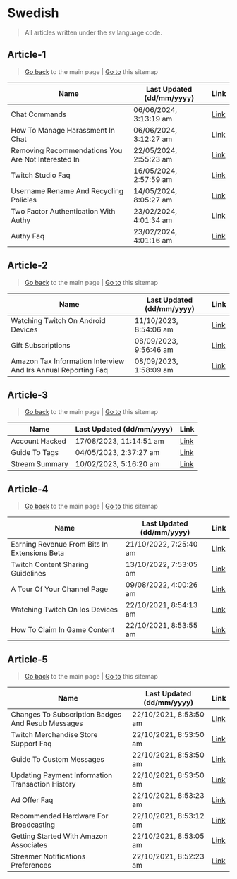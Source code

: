 # Swedish
> All articles written under the sv language code. 

## Article-1
> [Go back](../README.md) to the main page | [Go to](https://help.twitch.tv/s/sitemap-topicarticle-1.xml) this sitemap

| Name                                               | Last Updated (dd/mm/yyyy) | Link                                                                                                     |
|----------------------------------------------------|---------------------------|----------------------------------------------------------------------------------------------------------|
| Chat Commands                                      | 06/06/2024, 3:13:19 am    | [Link](https://help.twitch.tv/s/article/chat-commands?language=sv)                                       |
| How To Manage Harassment In Chat                   | 06/06/2024, 3:12:27 am    | [Link](https://help.twitch.tv/s/article/how-to-manage-harassment-in-chat?language=sv)                    |
| Removing Recommendations You Are Not Interested In | 22/05/2024, 2:55:23 am    | [Link](https://help.twitch.tv/s/article/Removing-recommendations-you-are-not-interested-in?language=sv)  |
| Twitch Studio Faq                                  | 16/05/2024, 2:57:59 am    | [Link](https://help.twitch.tv/s/article/twitch-studio-faq?language=sv)                                   |
| Username Rename And Recycling Policies             | 14/05/2024, 8:05:27 am    | [Link](https://help.twitch.tv/s/article/username-rename-and-recycling-policies?language=sv)              |
| Two Factor Authentication With Authy               | 23/02/2024, 4:01:34 am    | [Link](https://help.twitch.tv/s/article/two-factor-authentication-with-authy?language=sv)                |
| Authy Faq                                          | 23/02/2024, 4:01:16 am    | [Link](https://help.twitch.tv/s/article/authy-faq?language=sv)                                           |



## Article-2
> [Go back](../README.md) to the main page | [Go to](https://help.twitch.tv/s/sitemap-topicarticle-2.xml) this sitemap

| Name                                                          | Last Updated (dd/mm/yyyy) | Link                                                                                                                |
|---------------------------------------------------------------|---------------------------|---------------------------------------------------------------------------------------------------------------------|
| Watching Twitch On Android Devices                            | 11/10/2023, 8:54:06 am    | [Link](https://help.twitch.tv/s/article/watching-twitch-on-android-devices?language=sv)                             |
| Gift Subscriptions                                            | 08/09/2023, 9:56:46 am    | [Link](https://help.twitch.tv/s/article/gift-subscriptions?language=sv)                                             |
| Amazon Tax Information Interview And Irs Annual Reporting Faq | 08/09/2023, 1:58:09 am    | [Link](https://help.twitch.tv/s/article/amazon-tax-information-interview-and-irs-annual-reporting-faq?language=sv)  |



## Article-3
> [Go back](../README.md) to the main page | [Go to](https://help.twitch.tv/s/sitemap-topicarticle-3.xml) this sitemap

| Name           | Last Updated (dd/mm/yyyy) | Link                                                                 |
|----------------|---------------------------|----------------------------------------------------------------------|
| Account Hacked | 17/08/2023, 11:14:51 am   | [Link](https://help.twitch.tv/s/article/account-hacked?language=sv)  |
| Guide To Tags  | 04/05/2023, 2:37:27 am    | [Link](https://help.twitch.tv/s/article/guide-to-tags?language=sv)   |
| Stream Summary | 10/02/2023, 5:16:20 am    | [Link](https://help.twitch.tv/s/article/stream-summary?language=sv)  |



## Article-4
> [Go back](../README.md) to the main page | [Go to](https://help.twitch.tv/s/sitemap-topicarticle-4.xml) this sitemap

| Name                                         | Last Updated (dd/mm/yyyy) | Link                                                                                               |
|----------------------------------------------|---------------------------|----------------------------------------------------------------------------------------------------|
| Earning Revenue From Bits In Extensions Beta | 21/10/2022, 7:25:40 am    | [Link](https://help.twitch.tv/s/article/earning-revenue-from-bits-in-extensions-beta?language=sv)  |
| Twitch Content Sharing Guidelines            | 13/10/2022, 7:53:05 am    | [Link](https://help.twitch.tv/s/article/twitch-content-sharing-guidelines?language=sv)             |
| A Tour Of Your Channel Page                  | 09/08/2022, 4:00:26 am    | [Link](https://help.twitch.tv/s/article/a-tour-of-your-channel-page?language=sv)                   |
| Watching Twitch On Ios Devices               | 22/10/2021, 8:54:13 am    | [Link](https://help.twitch.tv/s/article/watching-twitch-on-ios-devices?language=sv)                |
| How To Claim In Game Content                 | 22/10/2021, 8:53:55 am    | [Link](https://help.twitch.tv/s/article/how-to-claim-in-game-content?language=sv)                  |



## Article-5
> [Go back](../README.md) to the main page | [Go to](https://help.twitch.tv/s/sitemap-topicarticle-5.xml) this sitemap

| Name                                              | Last Updated (dd/mm/yyyy) | Link                                                                                                    |
|---------------------------------------------------|---------------------------|---------------------------------------------------------------------------------------------------------|
| Changes To Subscription Badges And Resub Messages | 22/10/2021, 8:53:50 am    | [Link](https://help.twitch.tv/s/article/Changes-to-Subscription-Badges-and-Resub-Messages?language=sv)  |
| Twitch Merchandise Store Support Faq              | 22/10/2021, 8:53:50 am    | [Link](https://help.twitch.tv/s/article/twitch-merchandise-store-support-faq?language=sv)               |
| Guide To Custom Messages                          | 22/10/2021, 8:53:50 am    | [Link](https://help.twitch.tv/s/article/guide-to-custom-messages?language=sv)                           |
| Updating Payment Information Transaction History  | 22/10/2021, 8:53:50 am    | [Link](https://help.twitch.tv/s/article/updating-payment-information-transaction-history?language=sv)   |
| Ad Offer Faq                                      | 22/10/2021, 8:53:23 am    | [Link](https://help.twitch.tv/s/article/ad-offer-faq?language=sv)                                       |
| Recommended Hardware For Broadcasting             | 22/10/2021, 8:53:12 am    | [Link](https://help.twitch.tv/s/article/recommended-hardware-for-broadcasting?language=sv)              |
| Getting Started With Amazon Associates            | 22/10/2021, 8:53:05 am    | [Link](https://help.twitch.tv/s/article/getting-started-with-amazon-associates?language=sv)             |
| Streamer Notifications Preferences                | 22/10/2021, 8:52:23 am    | [Link](https://help.twitch.tv/s/article/streamer-notifications-preferences?language=sv)                 |



